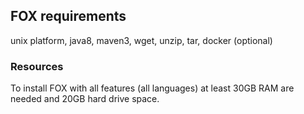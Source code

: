 ## FOX requirements

unix platform, java8, maven3, wget, unzip, tar, docker (optional)

### Resources

To install FOX with all features (all languages) at least 30GB RAM are needed and 20GB hard drive space.
